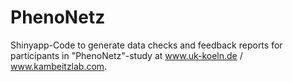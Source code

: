 # PhenoNetz
Shinyapp-Code to generate data checks and feedback reports for participants in "PhenoNetz"-study at www.uk-koeln.de / www.kambeitzlab.com.
